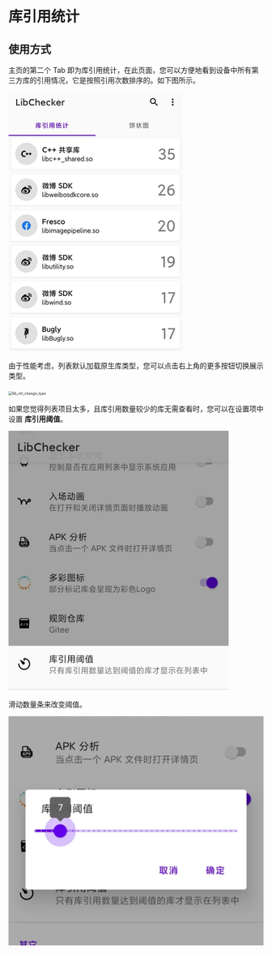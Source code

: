 # 库引用统计

## 使用方式

主页的第二个 Tab 即为库引用统计，在此页面，您可以方便地看到设备中所有第三方库的引用情况，它是按照引用次数排序的。如下图所示。

<img src="./img/lib_ref_list.webp" alt="lib_ref_list" style="zoom:50%;" />

由于性能考虑，列表默认加载原生库类型，您可以点击右上角的更多按钮切换展示类型。

<img src="E:\Projects\LibChecker-Docs\docs\guide\img\lib_ref_change_type.webp" alt="lib_ref_change_type" style="zoom:50%;" />

如果您觉得列表项目太多，且库引用数量较少的库无需查看时，您可以在设置项中设置 **库引用阈值**。

<img src="./img/lib_ref_threshold_pref.webp" alt="lib_ref_threshold_pref" style="zoom:50%;" />

滑动数量条来改变阈值。

<img src="./img/ref_threshold_dialog.webp" alt="ref_threshold_dialog" style="zoom:50%;" />